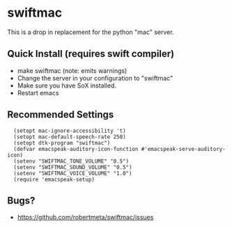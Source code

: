swiftmac
==============================================================================
This is a drop in replacement for the python "mac" server.

Quick Install (requires swift compiler)
------------------------------------------------------------------------------
 - make swiftmac (note: emits warnings)
 - Change the server in your configuration to "swiftmac"
 - Make sure you have SoX installed.
 - Restart emacs

Recommended Settings
------------------------------------------------------------------------------
```
  (setopt mac-ignore-accessibility 't)
  (setopt mac-default-speech-rate 250)
  (setopt dtk-program "swiftmac")
  (defvar emacspeak-auditory-icon-function #'emacspeak-serve-auditory-icon)
  (setenv "SWIFTMAC_TONE_VOLUME" "0.5")
  (setenv "SWIFTMAC_SOUND_VOLUME" "0.5")
  (setenv "SWIFTMAC_VOICE_VOLUME" "1.0")
  (require 'emacspeak-setup)
```

Bugs?
------------------------------------------------------------------------------
 - https://github.com/robertmeta/swiftmac/issues
